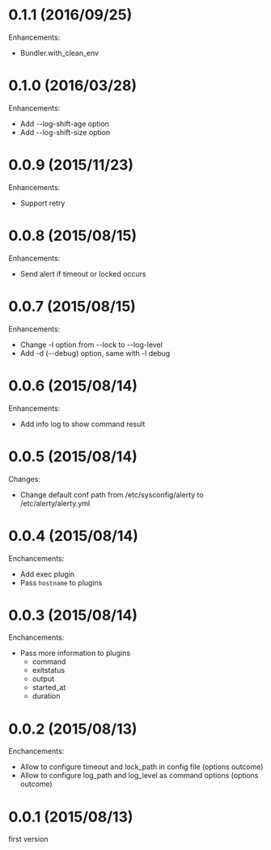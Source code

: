 # 0.1.1 (2016/09/25)

Enhancements:

* Bundler.with_clean_env

# 0.1.0 (2016/03/28)

Enhancements:

* Add --log-shift-age option
* Add --log-shift-size option

# 0.0.9 (2015/11/23)

Enhancements:

* Support retry

# 0.0.8 (2015/08/15)

Enhancements:

* Send alert if timeout or locked occurs

# 0.0.7 (2015/08/15)

Enhancements:

* Change -l option from --lock to --log-level
* Add -d (--debug) option, same with -l debug

# 0.0.6 (2015/08/14)

Enhancements:

* Add info log to show command result

# 0.0.5 (2015/08/14)

Changes:

* Change default conf path from /etc/sysconfig/alerty to /etc/alerty/alerty.yml

# 0.0.4 (2015/08/14)

Enchancements:

* Add exec plugin
* Pass `hostname` to plugins

# 0.0.3 (2015/08/14)

Enchancements:

* Pass more information to plugins
  * command
  * exitstatus
  * output
  * started_at
  * duration

# 0.0.2 (2015/08/13)

Enchancements:

* Allow to configure timeout and lock_path in config file (options outcome)
* Allow to configure log_path and log_level as command options (options outcome)

# 0.0.1 (2015/08/13)

first version
